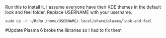 Run this to install it, I assume everyone have their KDE themes in the default look and feel folder. Replace USERNAME with your username.

```
sudo cp -r ~/RoRo /home/USERNAME/.local/share/plasma/look-and-feel

```

#Update
Plasma 6 broke the libraries so I had to fix them
